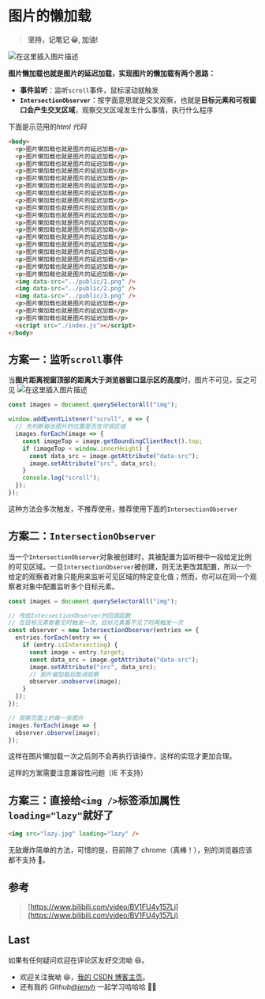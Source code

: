 # 图片的懒加载

> **坚持，记笔记 😀, 加油!**

![在这里插入图片描述](https://img-blog.csdnimg.cn/20210617233951118.jpg?x-oss-process=image/watermark,type_ZmFuZ3poZW5naGVpdGk,shadow_10,text_aHR0cHM6Ly9ibG9nLmNzZG4ubmV0L3FxXzQ1MjY1MDU5,size_16,color_FFFFFF,t_70#pic_center)

**图片懒加载也就是图片的延迟加载，实现图片的懒加载有两个思路：**

- **事件监听**：监听`scroll`事件，鼠标滚动就触发
- **`IntersectionObserver`**：按字面意思就是交叉观察，也就是**目标元素和可视窗口会产生交叉区域**，观察交叉区域发生什么事情，执行什么程序

下面是示范用的*html 代码*

```html
<body>
  <p>图片懒加载也就是图片的延迟加载</p>
  <p>图片懒加载也就是图片的延迟加载</p>
  <p>图片懒加载也就是图片的延迟加载</p>
  <p>图片懒加载也就是图片的延迟加载</p>
  <p>图片懒加载也就是图片的延迟加载</p>
  <p>图片懒加载也就是图片的延迟加载</p>
  <p>图片懒加载也就是图片的延迟加载</p>
  <p>图片懒加载也就是图片的延迟加载</p>
  <p>图片懒加载也就是图片的延迟加载</p>
  <p>图片懒加载也就是图片的延迟加载</p>
  <p>图片懒加载也就是图片的延迟加载</p>
  <p>图片懒加载也就是图片的延迟加载</p>
  <p>图片懒加载也就是图片的延迟加载</p>
  <p>图片懒加载也就是图片的延迟加载</p>
  <p>图片懒加载也就是图片的延迟加载</p>
  <p>图片懒加载也就是图片的延迟加载</p>
  <p>图片懒加载也就是图片的延迟加载</p>
  <p>图片懒加载也就是图片的延迟加载</p>
  <img data-src="../public/1.png" />
  <img data-src="../public/2.png" />
  <img data-src="../public/3.png" />
  <p>图片懒加载也就是图片的延迟加载</p>
  <p>图片懒加载也就是图片的延迟加载</p>
  <p>图片懒加载也就是图片的延迟加载</p>
  <script src="./index.js"></script>
</body>
```

## 方案一：监听`scroll`事件

当**图片距离视窗顶部的距离大于浏览器窗口显示区的高度**时，图片不可见，反之可见
![在这里插入图片描述](https://img-blog.csdnimg.cn/2021061722482839.png?x-oss-process=image/watermark,type_ZmFuZ3poZW5naGVpdGk,shadow_10,text_aHR0cHM6Ly9ibG9nLmNzZG4ubmV0L3FxXzQ1MjY1MDU5,size_16,color_FFFFFF,t_70)

```javascript
const images = document.querySelectorAll("img");

window.addEventListener("scroll", e => {
  // 先判断每张图片的位置是否在可视区域
  images.forEach(image => {
    const imageTop = image.getBoundingClientRect().top;
    if (imageTop < window.innerHeight) {
      const data_src = image.getAttribute("data-src");
      image.setAttribute("src", data_src);
    }
    console.log("scroll");
  });
});
```

这种方法会多次触发，不推荐使用，推荐使用下面的`IntersectionObserver`

## 方案二：`IntersectionObserver`

当一个`IntersectionObserver`对象被创建时，其被配置为监听根中一段给定比例的可见区域。一旦`IntersectionObserver`被创建，则无法更改其配置，所以一个给定的观察者对象只能用来监听可见区域的特定变化值；然而，你可以在同一个观察者对象中配置监听多个目标元素。

```javascript
const images = document.querySelectorAll("img");

// 传给IntersectionObserver的回调函数
// 在目标元素能看见时触发一次，目标元素看不见了时再触发一次
const observer = new IntersectionObserver(entries => {
  entries.forEach(entry => {
    if (entry.isIntersecting) {
      const image = entry.target;
      const data_src = image.getAttribute("data-src");
      image.setAttribute("src", data_src);
      // 图片被加载后取消观察
      observer.unobserve(image);
    }
  });
});

// 观察页面上的每一张图片
images.forEach(image => {
  observer.observe(image);
});
```

这样在图片懒加载一次之后则不会再执行该操作，这样的实现才更加合理。

这样的方案需要注意兼容性问题（IE 不支持）

## 方案三：直接给`<img />`标签添加属性`loading="lazy"`就好了

```html
<img src="lazy.jpg" loading="lazy" />
```

无敌爆炸简单的方法，可惜的是，目前除了 chrome（真棒！），别的浏览器应该都不支持 🐶。

## 参考

> [https://www.bilibili.com/video/BV1FU4y157Li](https://www.bilibili.com/video/BV1FU4y157Li)

## Last

如果有任何疑问欢迎在评论区友好交流呦 😆。

- 欢迎关注我呦 😆，[我的 CSDN 博客主页](https://blog.csdn.net/qq_45265059)。
- 还有我的 *Github[@ienyh](https://github.com/ienyh)* 一起学习哈哈哈 👨‍💻

